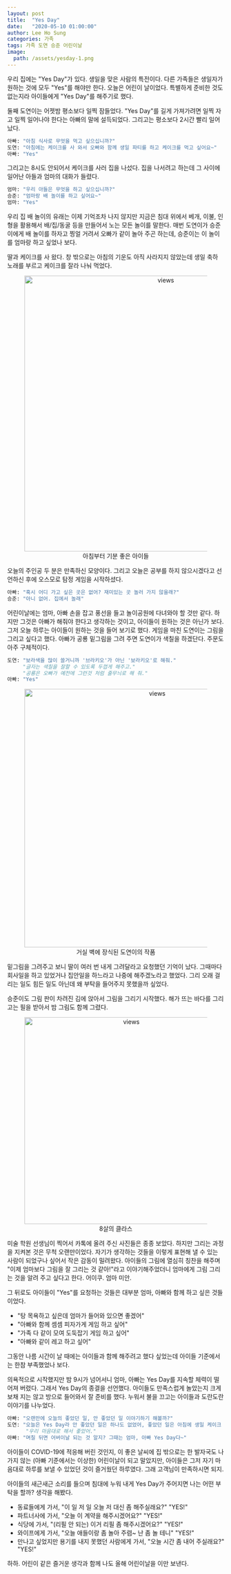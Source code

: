 ```yaml
---
layout: post
title:  "Yes Day"
date:   "2020-05-10 01:00:00"
author: Lee Ho Sung
categories: 가족
tags: 가족 도연 승준 어린이날
image:
  path: /assets/yesday-1.png
---
```


우리 집에는 "Yes Day"가 있다. 생일을 맞은 사람의 특전이다. 다른 가족들은 생일자가 원하는 것에 모두 "Yes"를 해야만 한다. 오늘은 어린이 날이었다. 특별하게 준비한 것도 없는지라 아이들에게 "Yes Day"를 해주기로 했다. 

둘째 도연이는 어젯밤 평소보다 일찍 잠들었다. "Yes Day"를 길게 가져가려면 일찍 자고 일찍 일어나야 한다는 아빠의 말에 설득되었다. 그리고는 평소보다 2시간 빨리 일어났다.

```python
아빠: "아침 식사로 무엇을 먹고 싶으십니까?"
도연: "아침에는 케이크를 사 와서 오빠와 함께 생일 파티를 하고 케이크를 먹고 싶어요~"
아빠: "Yes"
```

그리고는 8시도 안되어서 케이크를 사러 집을 나섰다. 집을 나서려고 하는데 그 사이에 일어난 아들과 엄마의 대화가 들렸다. 

```python
엄마: "우리 아들은 무엇을 하고 싶으십니까?"
승준: "엄마랑 배 놀이를 하고 싶어요~"
엄마: "Yes"
```

우리 집 배 놀이의 유래는 이제 기억조차 나지 않지만 지금은 침대 위에서 베개, 이불, 인형을 활용해서 배/집/동굴 등을 만들어서 노는 모든 놀이를 말한다. 매번 도연이가 승준이에게 배 놀이를 하자고 찡얼 거려서 오빠가 같이 놀아 주곤 하는데, 승준이는 이 놀이를 엄마랑 하고 싶었나 보다. 

딸과 케이크를 사 왔다. 창 밖으로는 아침의 기운도 아직 사라지지 않았는데 생일 축하 노래를 부르고 케이크를 잘라 나눠 먹었다.

<center>
        <figure>
                <img src="https://blog.novice.io/assets/yesday-1.png" width="640" alt="views">
                <figcaption>아침부터 기분 좋은 아이들</figcaption>
        </figure>
</center>

오늘의 주인공 두 분은 만족하신 모양이다. 그리고 오늘은 공부를 하지 않으시겠다고 선언하신 후에 오스모로 탐정 게임을 시작하셨다.

```python
아빠: "혹시 어디 가고 싶은 곳은 없어? 재미있는 곳 놀러 가지 않을래?"
승준: "아니 없어. 집에서 놀래"
```

어린이날에는 엄마, 아빠 손을 잡고 풍선을 들고 놀이공원에 다녀와야 할 것만 같다. 하지만 그것은 아빠가 해줘야 한다고 생각하는 것이고, 아이들이 원하는 것은 아닌가 보다. 그저 오늘 하루는 아이들이 원하는 것을 들어 보기로 했다. 게임을 마친 도연이는 그림을 그리고 싶다고 했다. 아빠가 공룡 밑그림을 그려 주면 도연이가 색칠을 하겠단다. 주문도 아주 구체적이다. 

```python
도연: "보라색을 많이 쓸거니까 '브라키오'가 아닌 '보라키오'로 해줘."
     "글자는 색칠을 잘할 수 있도록 두껍게 해주고."
     "공룡은 오빠가 예전에 그런것 처럼 줄무늬로 해 줘."
아빠: "Yes"
```

<center>
        <figure>
                <img src="https://blog.novice.io/assets/yesday-3.png" width="600" alt="views">
                <figcaption>거실 벽에 장식된 도연이의 작품</figcaption>
        </figure>
</center>

밑그림을 그려주고 보니 딸이 여러 번 내게 그려달라고 요청했던 기억이 났다. 그때마다 회사일을 하고 있었거나 집안일을 하느라고 나중에 해주겠노라고 했었다. 그리 오래 걸리는 일도 힘든 일도 아닌데 왜 부탁을 들어주지 못했을까 싶었다. 

승준이도 그림 판이 차려진 김에 앉아서 그림을 그리기 시작했다. 해가 뜨는 바다를 그리고는 필을 받아서 밤 그림도 함께 그렸다.

<center>
        <figure>
                <img src="https://blog.novice.io/assets/yesday-4.png" width="480" alt="views">
                <figcaption>8살의 클라스</figcaption>
        </figure>
</center>

미술 학원 선생님이 찍어서 카톡에 올려 주신 사진들은 종종 보았다. 하지만 그리는 과정을 지켜본 것은 무척 오랜만이었다. 자기가 생각하는 것들을 이렇게 표현해 낼 수 있는 사람이 되었구나 싶어서 작은 감동이 밀려왔다. 아이들의 그림에 열심히 칭찬을 해주며 "이제 엄마보다 그림을 잘 그리는 것 같아!"라고 이야기해주었더니 엄마에게 그림 그리는 것을 알려 주고 싶다고 한다. 어이쿠. 엄마 미안. 

그 뒤로도 아이들이 "Yes"를 요청하는 것들은 대부분 엄마, 아빠와 함께 하고 싶은 것들이었다.

- "탕 목욕하고 싶은데 엄마가 들어와 있으면 좋겠어"
- "아빠와 함께 셈셈 피자가게 게임 하고 싶어"
- "가족 다 같이 모여 도둑잡기 게임 하고 싶어"
- "아빠와 같이 레고 하고 싶어"

그동안 나름 시간이 날 때에는 아이들과 함께 해주려고 했다 싶었는데 아이들 기준에서는 한참 부족했었나 보다.

의욕적으로 시작했지만 밤 9시가 넘어서니 엄마, 아빠는 Yes Day를 지속할 체력이 떨어져 버렸다. 그래서 Yes Day의 종결을 선언했다. 아이들도 만족스럽게 놀았는지 크게 보채 지는 않고 방으로 들어와서 잘 준비를 했다.  누워서 불을 끄고는 아이들과 도란도란 이야기를 나누었다.

```python
아빠: "오랜만에 오늘의 좋았던 일, 안 좋았던 일 이야기하기 해볼까?"
도연: "오늘은 Yes Day라 안 좋았던 일은 하나도 없었어, 좋았던 일은 아침에 생일 케이크 먹어서 좋았고"
      "우리 마음대로 해서 좋았어."
아빠: "며칠 뒤면 어버이날 되는 것 알지? 그때는 엄마, 아빠 Yes Day다~"
```

아이들이 COVID-19에 적응해 버린 것인지, 이 좋은 날씨에 집 밖으로는 한 발자국도 나가지 않는 (아빠 기준에서는 이상한) 어린이날이 되고 말았지만, 아이들은 그저 자기 마음대로 하루를 보낼 수 있었던 것이 즐거웠던 하루였다. 그래 고객님이 만족하시면 되지.

아이들의 새근새근 소리를 들으며 침대에 누워 내게 Yes Day가 주어지면 나는 어떤 부탁을 할까? 생각을 해봤다.  

- 동료들에게 가서, "이 일 저 일 오늘 저 대신 좀 해주실래요?" "YES!"
- 파트너사에 가서,  "오늘 이 계약을 해주시겠어요?" "YES!"
- 식당에 가서, "(리필 안 되는) 이거 리필 좀 해주시겠어요?" "YES!"
- 와이프에게 가서, "오늘 애들이랑 좀 놀아 주렴~ 난 좀 놀 테니" "YES!"
- 만나고 싶었지만 용기를 내지 못했던 사람에게 가서, "오늘 시간 좀 내어 주실래요?" "YES!"

하하. 어린이 같은 즐거운 생각과 함께 나도 올해 어린이날을 이만 보낸다.
